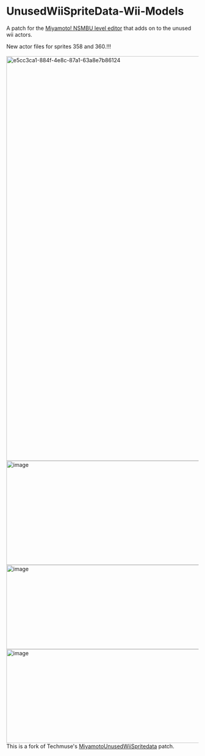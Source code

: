# UnusedWiiSpriteData-Wii-Models
A patch for the [Miyamoto! NSMBU level editor](https://github.com/aboood40091/Miyamoto) that adds on to the unused wii actors.

New actor files for sprites 358 and 360.!!!
<br><br>
<img width="1351" height="1061" alt="e5cc3ca1-884f-4e8c-87a1-63a8e7b86124" src="https://github.com/user-attachments/assets/07ad4d2c-fc29-4668-90fa-3670bdb755ee" />
<br>
<img width="522" height="273" alt="image" src="https://github.com/user-attachments/assets/1e3c6689-7dc1-40bd-b50e-8f0efa923de8" />
<br>
<img width="517" height="221" alt="image" src="https://github.com/user-attachments/assets/ce51bbfd-b281-46df-99b9-556b165b27a8" />
<br>
<img width="516" height="246" alt="image" src="https://github.com/user-attachments/assets/457d2c99-8416-4ad9-8586-c2cbd2ea8bf3" />
<br>
This is a fork of Techmuse's [MiyamotoUnusedWiiSpritedata](https://github.com/techmuse8/MiyamotoUnusedWiiSpritedata) patch.
